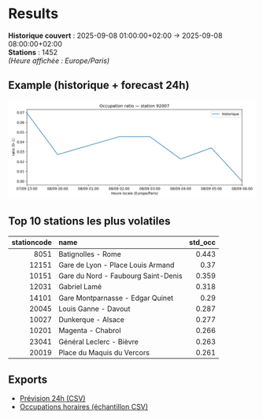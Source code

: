 # Results

**Historique couvert** : 2025-09-08 01:00:00+02:00 → 2025-09-08 08:00:00+02:00  
**Stations** : 1452  
*(Heure affichée : Europe/Paris)*

## Example (historique + forecast 24h)
![sample](assets/sample_forecast.png)

## Top 10 stations les plus volatiles
|   stationcode | name                                |   std_occ |
|--------------:|:------------------------------------|----------:|
|          8051 | Batignolles - Rome                  |     0.443 |
|         12151 | Gare de Lyon - Place Louis Armand   |     0.37  |
|         10151 | Gare du Nord - Faubourg Saint-Denis |     0.359 |
|         12031 | Gabriel Lamé                        |     0.318 |
|         14101 | Gare Montparnasse - Edgar Quinet    |     0.29  |
|         20045 | Louis Ganne - Davout                |     0.287 |
|         10027 | Dunkerque - Alsace                  |     0.277 |
|         10201 | Magenta - Chabrol                   |     0.266 |
|         23041 | Général Leclerc - Bièvre            |     0.263 |
|         20019 | Place du Maquis du Vercors          |     0.261 |

## Exports
- [Prévision 24h (CSV)](exports/velib_forecast_24h.csv)
- [Occupations horaires (échantillon CSV)](exports/velib_hourly.csv)